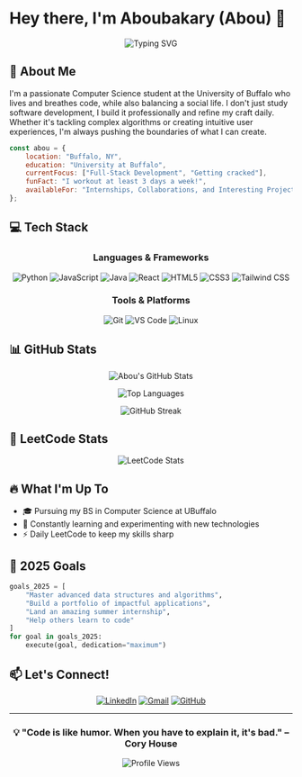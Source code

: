 # Hey there, I'm Aboubakary (Abou) 👋
<div align="center">
  
  ![Typing SVG](https://readme-typing-svg.herokuapp.com?font=Fira+Code&size=24&duration=3000&pause=1000&color=3B82F6&center=true&vCenter=true&width=600&lines=Computer+Science+Student+%40+UBuffalo;Software+Developer;Building+Something+New+Every+Day)
  
</div>

## 🚀 About Me
I'm a passionate Computer Science student at the University of Buffalo who lives and breathes code, while also balancing a social life. I don't just study software development, I build it professionally and refine my craft daily. Whether it's tackling complex algorithms or creating intuitive user experiences, I'm always pushing the boundaries of what I can create.

```javascript
const abou = {
    location: "Buffalo, NY",
    education: "University at Buffalo",
    currentFocus: ["Full-Stack Development", "Getting cracked"],
    funFact: "I workout at least 3 days a week!",
    availableFor: "Internships, Collaborations, and Interesting Projects"
};
```

## 💻 Tech Stack
<div align="center">

### Languages & Frameworks
![Python](https://img.shields.io/badge/Python-3776AB?style=for-the-badge&logo=python&logoColor=white)
![JavaScript](https://img.shields.io/badge/JavaScript-F7DF1E?style=for-the-badge&logo=javascript&logoColor=black)
![Java](https://img.shields.io/badge/Java-ED8B00?style=for-the-badge&logo=openjdk&logoColor=white)
![React](https://img.shields.io/badge/React-61DAFB?style=for-the-badge&logo=react&logoColor=black)
![HTML5](https://img.shields.io/badge/HTML5-E34F26?style=for-the-badge&logo=html5&logoColor=white)
![CSS3](https://img.shields.io/badge/CSS3-1572B6?style=for-the-badge&logo=css3&logoColor=white)
![Tailwind CSS](https://img.shields.io/badge/Tailwind_CSS-38B2AC?style=for-the-badge&logo=tailwind-css&logoColor=white)

### Tools & Platforms
![Git](https://img.shields.io/badge/Git-F05032?style=for-the-badge&logo=git&logoColor=white)
![VS Code](https://img.shields.io/badge/VS_Code-007ACC?style=for-the-badge&logo=visual-studio-code&logoColor=white)
![Linux](https://img.shields.io/badge/Linux-FCC624?style=for-the-badge&logo=linux&logoColor=black)

</div>

## 📊 GitHub Stats
<div align="center">
  
  ![Abou's GitHub Stats](https://github-readme-stats.vercel.app/api?username=AboubakaryT&show_icons=true&theme=tokyonight&hide_border=true&count_private=true)
  
  ![Top Languages](https://github-readme-stats.vercel.app/api/top-langs/?username=AboubakaryT&layout=compact&theme=tokyonight&hide_border=true)
  
  ![GitHub Streak](https://github-readme-streak-stats.herokuapp.com/?user=AboubakaryT&theme=tokyonight&hide_border=true)

</div>

## 💪 LeetCode Stats

<div align="center">
  
  ![LeetCode Stats](https://leetcard.jacoblin.cool/AboubakaryT?theme=dark&font=Noto%20Sans&ext=heatmap)
  
</div>

## 🔥 What I'm Up To
- 🎓 Pursuing my BS in Computer Science at UBuffalo
- 🌱 Constantly learning and experimenting with new technologies
- ⚡ Daily LeetCode to keep my skills sharp

## 🎯 2025 Goals
```python
goals_2025 = [
    "Master advanced data structures and algorithms",
    "Build a portfolio of impactful applications",
    "Land an amazing summer internship",
    "Help others learn to code"
]
for goal in goals_2025:
    execute(goal, dedication="maximum")
```

## 📫 Let's Connect!
<div align="center">
  
  [![LinkedIn](https://img.shields.io/badge/LinkedIn-0077B5?style=for-the-badge&logo=linkedin&logoColor=white)](https://www.linkedin.com/in/aboubakary/)
  [![Gmail](https://img.shields.io/badge/Gmail-D14836?style=for-the-badge&logo=gmail&logoColor=white)](mailto:atraore.dev@gmail.com)
  [![GitHub](https://img.shields.io/badge/GitHub-100000?style=for-the-badge&logo=github&logoColor=white)](https://github.com/AboubakaryT)
  
</div>

---

<div align="center">
  
  ### 💡 "Code is like humor. When you have to explain it, it's bad." – Cory House
  
  ![Profile Views](https://komarev.com/ghpvc/?username=AboubakaryT&color=blueviolet&style=flat-square&label=Profile+Views)
  
</div>
